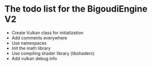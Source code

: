 # The todo list for the BigoudiEngine V2

- Create Vulkan class for initialization
- Add comments everywhere
- Use namespaces
- Init the math library
- Use compiling shader library (libshaderc)
- Add vulkan debug info